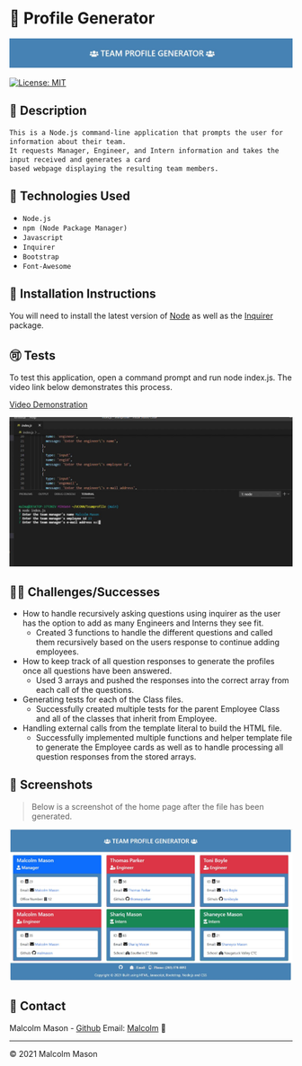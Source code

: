# 🏢 Profile Generator

![header](./images/header.jpg)

[![License: MIT](https://img.shields.io/badge/License-MIT-blue.svg)](https://opensource.org/licenses/MIT) 


## 📝 Description

```
This is a Node.js command-line application that prompts the user for information about their team. 
It requests Manager, Engineer, and Intern information and takes the input received and generates a card 
based webpage displaying the resulting team members.
```

## 🧰 Technologies Used

* `Node.js`
* `npm (Node Package Manager)`
* `Javascript`
* `Inquirer`
* `Bootstrap`
* `Font-Awesome`
 
## 📄 Installation Instructions

You will need to install the latest version of [Node](https://nodejs.org/en/) as well as the [Inquirer](https://www.npmjs.com/package/inquirer) package.

## 🉑 Tests

To test this application, open a command prompt and run node index.js. The video link below demonstrates this process.

[Video Demonstration](https://drive.google.com/file/d/12lTeJTEOYwCyFaK1x2njscZAl-Q4ulUu/view?usp=sharing)


![video](./images/video.jpg)

## 🤸‍♂️ Challenges/Successes
* How to handle recursively asking questions using inquirer as the user has the option to add as many Engineers and Interns they see fit.
  * Created 3 functions to handle the different questions and called them recursively based on the users response to continue adding employees.
* How to keep track of all question responses to generate the profiles once all questions have been answered.
  * Used 3 arrays and pushed the responses into the correct array from each call of the questions.
* Generating tests for each of the Class files.
  * Successfully created multiple tests for the parent Employee Class and all of the classes that inherit from Employee.
* Handling external calls from the template literal to build the HTML file.
  * Successfully implemented multiple functions and helper template file to generate the Employee cards as well as to handle processing all question responses from the stored arrays.


## 📸 Screenshots

 > Below is a screenshot of the home page after the file has been generated.


![Homepage](./images/home.jpg)

## 📱 Contact 

Malcolm Mason - [Github](https://github.com/malmason) Email: [Malcolm](mailto:malmason66@gmail.com) 📧

---

&copy; 2021 Malcolm Mason